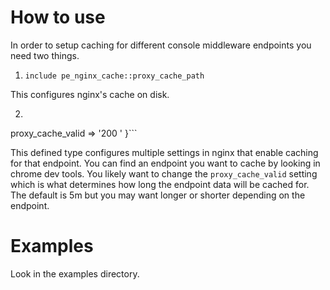 # How to use

In order to setup caching for different console middleware endpoints you need
two things.  

1.  `include pe_nginx_cache::proxy_cache_path`

This configures nginx's cache on disk.

2.  ```pe_nginx_cache::cache_endpoint { '/path/to/endpoint' :
  proxy_cache_valid => '200 <duration>'
}```

This defined type configures multiple settings in nginx that enable caching for
that endpoint.  You can find an endpoint you want to cache by looking in chrome
dev tools.  You likely want to change the `proxy_cache_valid` setting which is
what determines how long the endpoint data will be cached for.  The default is
5m but you may want longer or shorter depending on the endpoint.  

# Examples

Look in the examples directory.  
